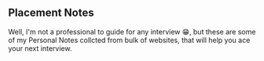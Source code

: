 ## Placement Notes  
Well, I'm not a professional to guide for any interview 😁, but these are some of my Personal Notes collcted from bulk of websites, that will help you ace your next interview. 
